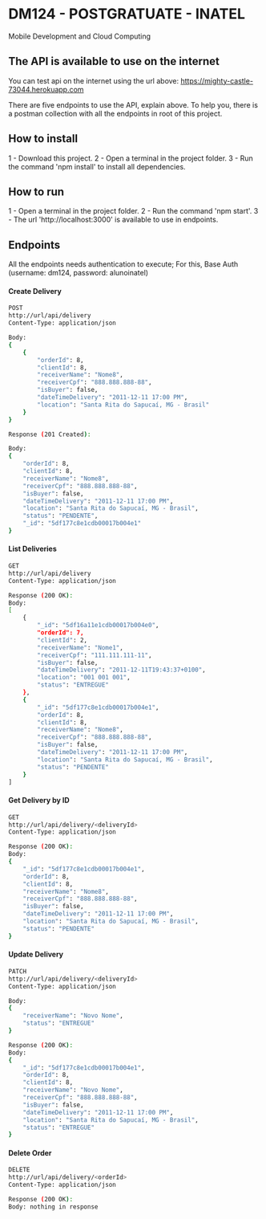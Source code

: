 # DM124 - POSTGRATUATE - INATEL
Mobile Development and Cloud Computing

## The API is available to use on the internet
You can test api on the internet using the url above:
https://mighty-castle-73044.herokuapp.com

There are five endpoints to use the API, explain above.
To help you, there is a postman collection with all the endpoints in root of this project.

## How to install

1 - Download this project.
2 - Open a terminal in the project folder.
3 - Run the command 'npm install' to install all dependencies.

## How to run

1 - Open a terminal in the project folder.
2 - Run the command 'npm start'.
3 - The url 'http://localhost:3000' is available to use in endpoints.

## Endpoints

All the endpoints needs authentication to execute;
For this, Base Auth (username: dm124, password: alunoinatel)

#### Create Delivery

```bash
POST
http://url/api/delivery
Content-Type: application/json

Body:
{
	{
		"orderId": 8,
		"clientId": 8,
		"receiverName": "Nome8",
		"receiverCpf": "888.888.888-88",
		"isBuyer": false,
		"dateTimeDelivery": "2011-12-11 17:00 PM",
		"location": "Santa Rita do Sapucaí, MG - Brasil"
	}
}

Response (201 Created):

Body:
{
    "orderId": 8,
    "clientId": 8,
    "receiverName": "Nome8",
    "receiverCpf": "888.888.888-88",
    "isBuyer": false,
    "dateTimeDelivery": "2011-12-11 17:00 PM",
    "location": "Santa Rita do Sapucaí, MG - Brasil",
    "status": "PENDENTE",
    "_id": "5df177c8e1cdb00017b004e1"
}

```

#### List Deliveries
```bash
GET
http://url/api/delivery
Content-Type: application/json

Response (200 OK):
Body:
[
    {
        "_id": "5df16a11e1cdb00017b004e0",
        "orderId": 7,
        "clientId": 2,
        "receiverName": "Nome1",
        "receiverCpf": "111.111.111-11",
        "isBuyer": false,
        "dateTimeDelivery": "2011-12-11T19:43:37+0100",
        "location": "001 001 001",
        "status": "ENTREGUE"
    },
    {
        "_id": "5df177c8e1cdb00017b004e1",
        "orderId": 8,
        "clientId": 8,
        "receiverName": "Nome8",
        "receiverCpf": "888.888.888-88",
        "isBuyer": false,
        "dateTimeDelivery": "2011-12-11 17:00 PM",
        "location": "Santa Rita do Sapucaí, MG - Brasil",
        "status": "PENDENTE"
    }
]
```

#### Get Delivery by ID

```bash
GET
http://url/api/delivery/<deliveryId>
Content-Type: application/json

Response (200 OK):
Body:
{
	"_id": "5df177c8e1cdb00017b004e1",
	"orderId": 8,
	"clientId": 8,
	"receiverName": "Nome8",
	"receiverCpf": "888.888.888-88",
	"isBuyer": false,
	"dateTimeDelivery": "2011-12-11 17:00 PM",
	"location": "Santa Rita do Sapucaí, MG - Brasil",
	"status": "PENDENTE"
}
```

#### Update Delivery

```bash
PATCH
http://url/api/delivery/<deliveryId>
Content-Type: application/json

Body:
{
    "receiverName": "Novo Nome",
    "status": "ENTREGUE"
}

Response (200 OK):
Body:
{
	"_id": "5df177c8e1cdb00017b004e1",
	"orderId": 8,
	"clientId": 8,
	"receiverName": "Novo Nome",
	"receiverCpf": "888.888.888-88",
	"isBuyer": false,
	"dateTimeDelivery": "2011-12-11 17:00 PM",
	"location": "Santa Rita do Sapucaí, MG - Brasil",
	"status": "ENTREGUE"
}
```

#### Delete Order

```bash
DELETE
http://url/api/delivery/<orderId>
Content-Type: application/json

Response (200 OK):
Body: nothing in response

```
